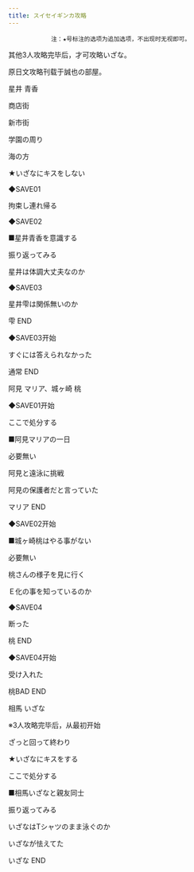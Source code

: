 ```yaml
---
title: スイセイギンカ攻略
---
```


                注：★号标注的选项为追加选项，不出现时无视即可。

其他3人攻略完毕后，才可攻略いざな。

原日文攻略刊载于誠也の部屋。



星井 青香



商店街

新市街

学園の周り

海の方

★いざなにキスをしない

◆SAVE01

拘束し連れ帰る

◆SAVE02

■星井青香を意識する

振り返ってみる

星井は体調大丈夫なのか

◆SAVE03

星井雫は関係無いのか



雫 END



◆SAVE03开始

すぐには答えられなかった



通常 END



阿見 マリア、城ヶ崎 桃



◆SAVE01开始

ここで処分する

■阿見マリアの一日

必要無い

阿見と遠泳に挑戦

阿見の保護者だと言っていた



マリア END



◆SAVE02开始

■城ヶ崎桃はやる事がない

必要無い

桃さんの様子を見に行く

Ｅ化の事を知っているのか

◆SAVE04

断った



桃 END



◆SAVE04开始

受け入れた



桃BAD END



相馬 いざな



※3人攻略完毕后，从最初开始

ざっと回って終わり

★いざなにキスをする

ここで処分する

■相馬いざなと親友同士

振り返ってみる

いざなはTシャツのまま泳ぐのか

いざなが怯えてた



いざな END
              
